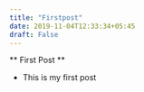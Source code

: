 ```yaml
---
title: "Firstpost"
date: 2019-11-04T12:33:34+05:45
draft: False
---
```


** First Post **
* This is my first post
